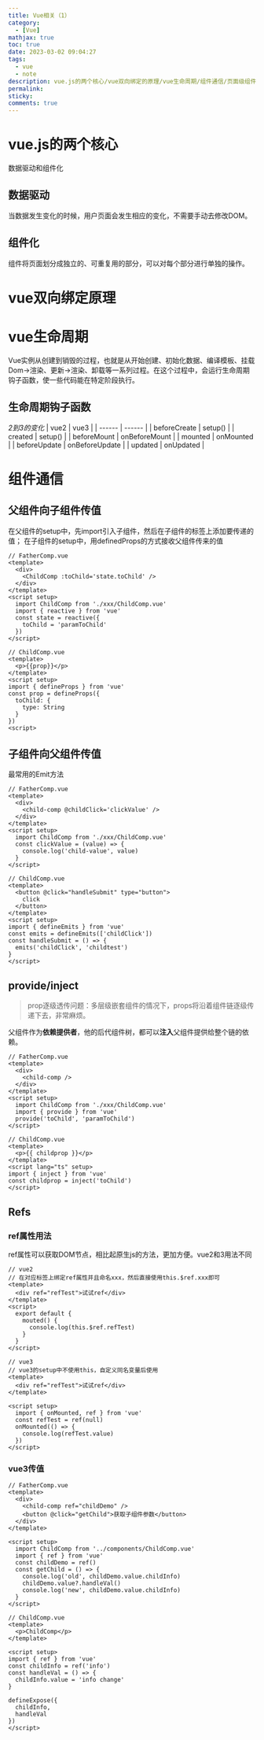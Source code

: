 ```yaml
---
title: Vue相关（1）
category:
  - [Vue]
mathjax: true
toc: true
date: 2023-03-02 09:04:27
tags:
  - vue
  - note
description: vue.js的两个核心/vue双向绑定的原理/vue生命周期/组件通信/页面级组件传值/动态组件
permalink:
sticky:
comments: true
---
```

# vue.js的两个核心
数据驱动和组件化
## 数据驱动
当数据发生变化的时候，用户页面会发生相应的变化，不需要手动去修改DOM。
## 组件化
组件将页面划分成独立的、可重复用的部分，可以对每个部分进行单独的操作。
# vue双向绑定原理

# vue生命周期
Vue实例从创建到销毁的过程，也就是从开始创建、初始化数据、编译模板、挂载Dom→渲染、更新→渲染、卸载等一系列过程。在这个过程中，会运行生命周期钩子函数，使一些代码能在特定阶段执行。
## 生命周期钩子函数
<em>2到3的变化</em>
| vue2 | vue3 |
| ------ | ------ |
| beforeCreate | setup() |
| created | setup() |
| beforeMount | onBeforeMount |
| mounted | onMounted |
| beforeUpdate | onBeforeUpdate |
| updated | onUpdated |

# 组件通信
## 父组件向子组件传值
在父组件的setup中，先import引入子组件，然后在子组件的标签上添加要传递的值；
在子组件的setup中，用definedProps的方式接收父组件传来的值
```vue
// FatherComp.vue
<template>
  <div>
    <ChildComp :toChild='state.toChild' />
  </div>
</template>
<script setup>
  import ChildComp from './xxx/ChildComp.vue'
  import { reactive } from 'vue'
  const state = reactive({
    toChild = 'paramToChild'
  })
</script>
```
```vue
// ChildComp.vue
<template>
  <p>{{prop}}</p>
</template>
<script setup>
import { defineProps } from 'vue'
const prop = defineProps({
  toChild: {
    type: String
  }
})
<script>
```
## 子组件向父组件传值
最常用的Emit方法
```vue
// FatherComp.vue
<template>
  <div>
    <child-comp @childClick='clickValue' />
  </div>
</template>
<script setup>
  import ChildComp from './xxx/ChildComp.vue'
  const clickValue = (value) => {
    console.log('child-value', value)
  }
</script>
```

```vue
// ChildComp.vue
<template>
  <button @click="handleSubmit" type="button">
    click
  </button>
</template>
<script setup>
import { defineEmits } from 'vue'
const emits = defineEmits(['childClick'])
const handleSubmit = () => {
  emits('childClick', 'childtest')
}
</script>
```

## provide/inject
> prop逐级透传问题：多层级嵌套组件的情况下，props将沿着组件链逐级传递下去，非常麻烦。

父组件作为<b>依赖提供者</b>，他的后代组件树，都可以<b>注入</b>父组件提供给整个链的依赖。
```vue
// FatherComp.vue
<template>
  <div>
    <child-comp />
  </div>
</template>
<script setup>
  import ChildComp from './xxx/ChildComp.vue'
  import { provide } from 'vue'
  provide('toChild', 'paramToChild')
</script>
```
```vue
// ChildComp.vue
<template>
  <p>{{ childprop }}</p>
</template>
<script lang="ts" setup>
import { inject } from 'vue'
const childprop = inject('toChild')
</script>
```

## Refs
### ref属性用法
ref属性可以获取DOM节点，相比起原生js的方法，更加方便。vue2和3用法不同
```vue
// vue2
// 在对应标签上绑定ref属性并且命名xxx，然后直接使用this.$ref.xxx即可
<template>
  <div ref="refTest">试试ref</div>
</template>
<script>
  export default {
    mouted() {
      console.log(this.$ref.refTest)
    }
  }
</script>

```

```vue
// vue3
// vue3的setup中不使用this，自定义同名变量后使用
<template>
  <div ref="refTest">试试ref</div>
</template>

<script setup>
  import { onMounted, ref } from 'vue'
  const refTest = ref(null)
  onMounted(() => {
    console.log(refTest.value)
  })
</script>
```
### vue3传值
```vue
// FatherComp.vue
<template>
  <div>
    <child-comp ref="childDemo" />
    <button @click="getChild">获取子组件参数</button>
  </div>
</template>

<script setup>
  import ChildComp from '../components/ChildComp.vue'
  import { ref } from 'vue'
  const childDemo = ref()
  const getChild = () => {
    console.log('old', childDemo.value.childInfo)
    childDemo.value?.handleVal()
    console.log('new', childDemo.value.childInfo)
  }
</script>
```
```vue
// ChildComp.vue
<template>
  <p>ChildComp</p>
</template>

<script setup>
import { ref } from 'vue'
const childInfo = ref('info')
const handleVal = () => {
  childInfo.value = 'info change'
}

defineExpose({
  childInfo,
  handleVal
})
</script>

```

